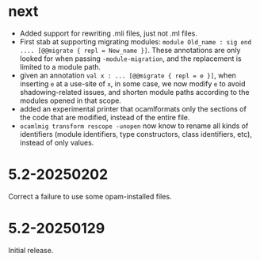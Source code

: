 # next

- Added support for rewriting .mli files, just not .ml files.
- First stab at supporting migrating modules: `module Old_name : sig end
  .... [@@migrate { repl = New_name }]`. These annotations are only looked for when
  passing `-module-migration`, and the replacement is limited to a module path.
- given an annotation `val x : ... [@@migrate { repl = e }]`, when inserting `e` at a
  use-site of `x`, in some case, we now modify `e` to avoid shadowing-related
  issues, and shorten module paths according to the modules opened in that scope.
- added an experimental printer that ocamlformats only the sections of the code
  that are modified, instead of the entire file.
- `ocamlmig transform rescope -unopen` now know to rename all kinds of identifiers
  (module identifiers, type constructors, class identifiers, etc), instead of only
  values.

# 5.2-20250202

Correct a failure to use some opam-installed files.

# 5.2-20250129

Initial release.
